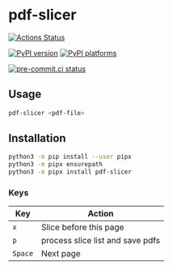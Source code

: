 # pdf-slicer

[![Actions Status][actions-badge]][actions-link]

[![PyPI version][pypi-version]][pypi-link]
[![PyPI platforms][pypi-platforms]][pypi-link]

[![pre-commit.ci status](https://results.pre-commit.ci/badge/github/renefritze/pdf-slicer/main.svg)](https://results.pre-commit.ci/latest/github/renefritze/pdf-slicer/main)


<!-- prettier-ignore-start -->
[actions-badge]:            https://github.com/renefritze/pdf-slicer/workflows/CI/badge.svg
[actions-link]:             https://github.com/renefritze/pdf-slicer/actions
[github-discussions-badge]: https://img.shields.io/static/v1?label=Discussions&message=Ask&color=blue&logo=github
[github-discussions-link]:  https://github.com/renefritze/pdf-slicer/discussions
[pypi-link]:                https://pypi.org/project/pdf-slicer/
[pypi-platforms]:           https://img.shields.io/pypi/pyversions/pdf-slicer
[pypi-version]:             https://img.shields.io/pypi/v/pdf-slicer
[rtd-badge]:                https://readthedocs.org/projects/pdf-slicer/badge/?version=latest
[rtd-link]:                 https://pdf-slicer.readthedocs.io/en/latest/?badge=latest

<!-- prettier-ignore-end -->

## Usage

```bash
pdf-slicer <pdf-file>
```

## Installation


```bash
python3 -m pip install --user pipx
python3 -m pipx ensurepath
python3 -m pipx install pdf-slicer
```

### Keys

| Key | Action                           |
| --- |----------------------------------|
| `x` | Slice before this page           |
| `p` | process slice list and save pdfs |
| `Space` | Next page                        |
